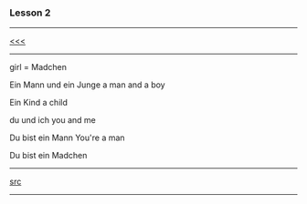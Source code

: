 
### Lesson 2

---

[<<<](https://github.com/ttltrk/ELSE/blob/master/LAN/GER/01/BASICS1.MD)

---

girl = Madchen

Ein Mann und ein Junge
a man and a boy

Ein Kind
a child

du und ich
you and me

Du bist ein Mann
You're a man

Du bist ein Madchen

---

[src](https://www.duolingo.com/skill/de/Basics-1)

---
